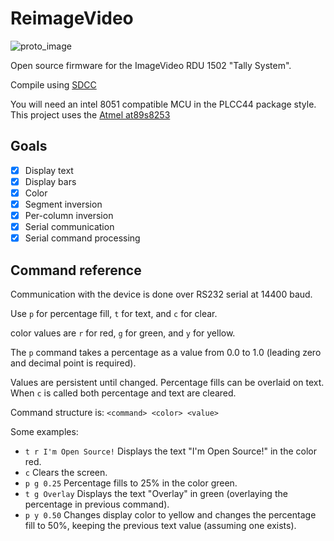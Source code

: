 # ReimageVideo
![proto_image](https://github.com/LogoiLab/ReimageVideo/blob/204df1f184ed52cb22cb57da85f1f4edf1acc1d6/res/proto_image.jpg)

Open source firmware for the ImageVideo RDU 1502 "Tally System".

Compile using [SDCC](http://sdcc.sourceforge.net/)

You will need an intel 8051 compatible MCU in the PLCC44 package style. This project uses the [Atmel at89s8253](http://ww1.microchip.com/downloads/en/DeviceDoc/doc3286.pdf)

## Goals

- [x] Display text
- [x] Display bars
- [x] Color
- [x] Segment inversion
- [x] Per-column inversion
- [x] Serial communication
- [x] Serial command processing

## Command reference

Communication with the device is done over RS232 serial at 14400 baud.

Use `p` for percentage fill, `t` for text, and `c` for clear.

color values are `r` for red, `g` for green, and `y` for yellow.

The `p` command takes a percentage as a value from 0.0 to 1.0 (leading zero and decimal point is required).

Values are persistent until changed. Percentage fills can be overlaid on text. When `c` is called both percentage and text are cleared.

Command structure is:
`<command> <color> <value>`

Some examples:

- `t r I'm Open Source!` Displays the text "I'm Open Source!" in the color red.
- `c` Clears the screen.
- `p g 0.25` Percentage fills to 25% in the color green.
- `t g Overlay` Displays the text "Overlay" in green (overlaying the percentage in previous command).
- `p y 0.50` Changes display color to yellow and changes the percentage fill to 50%, keeping the previous text value (assuming one exists).
